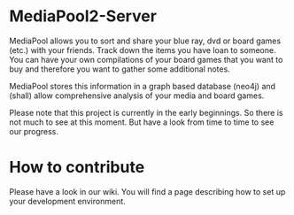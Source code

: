# MediaPool2-Server

MediaPool allows you to sort and share your blue ray, dvd or board games (etc.) with your friends. Track down the items you have loan to someone. You can have your own compilations of your board games that you want to buy and therefore you want to gather some additional notes.

MediaPool stores this information in a graph based database (neo4j) and (shall) allow comprehensive analysis of your media and board games.

Please note that this project is currently in the early beginnings. So there is not much to see at this moment. But have a look from time to time to see our progress. 

# How to contribute

Please have a look in our wiki. You will find a page describing how to set up your development environment.
